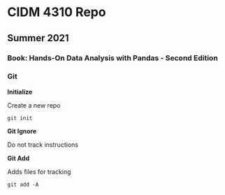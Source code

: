 # CIDM 4310 Repo

## Summer 2021

### Book: Hands-On Data Analysis with Pandas - Second Edition

### Git

__Initialize__

Create a new repo

`git init`

__Git Ignore__

Do not track instructions

__Git Add__

Adds files for tracking

`git add -A`